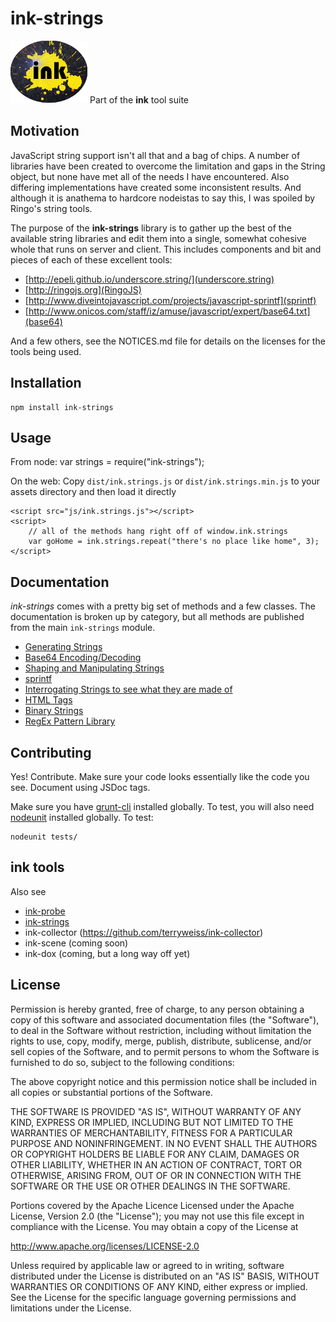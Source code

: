 # ink-strings #
![ink strings logo](etc/splat.png "ink!")
Part of the **ink** tool suite

## Motivation ##
JavaScript string support isn't all that and a bag of chips. A number of libraries have been created to overcome the limitation and gaps in
the String object, but none have met all of the needs I have encountered. Also differing implementations have created some inconsistent results.
And although it is anathema to hardcore nodeistas to say this, I was spoiled by Ringo's string tools.

The purpose of the **ink-strings** library is to gather up the best of the available string libraries and edit them into a single, somewhat
cohesive whole that runs on server and client. This includes components and bit and pieces of each of these excellent tools:
+ [http://epeli.github.io/underscore.string/](underscore.string)
+ [http://ringojs.org](RingoJS)
+ [http://www.diveintojavascript.com/projects/javascript-sprintf](sprintf)
+ [http://www.onicos.com/staff/iz/amuse/javascript/expert/base64.txt](base64)

And a few others, see the NOTICES.md file for details on the licenses for the tools being used.

## Installation ##

	npm install ink-strings

## Usage ##
From node:
	var strings = require("ink-strings");

On the web:
Copy `dist/ink.strings.js` or `dist/ink.strings.min.js` to your assets directory and then load it directly

	<script src="js/ink.strings.js"></script>
	<script>
		// all of the methods hang right off of window.ink.strings
        var goHome = ink.strings.repeat("there's no place like home", 3);
	</script>



## Documentation ##
*ink-strings* comes with a pretty big set of methods and a few classes. The documentation is broken up by category, but all methods
are published from the main `ink-strings` module.

* [Generating Strings](http://terryweiss.github.io/ink-strings/generators.html)
* [Base64 Encoding/Decoding](http://terryweiss.github.io/ink-strings/base64.html)
* [Shaping and Manipulating Strings](http://terryweiss.github.io/ink-strings/shape.html)
* [sprintf](http://terryweiss.github.io/ink-strings/sprintf.html)
* [Interrogating Strings to see what they are made of](http://terryweiss.github.io/ink-strings/tests.html)
* [HTML Tags](http://terryweiss.github.io/ink-strings/html.html)
* [Binary Strings](http://terryweiss.github.io/ink-strings/binary.html)
* [RegEx Pattern Library](http://terryweiss.github.io/ink-strings/patterns.html)

## Contributing ##
Yes! Contribute. Make sure your code looks essentially like the code you see. Document using JSDoc tags.

Make sure you have [grunt-cli](https://github.com/gruntjs/grunt-cli) installed globally. To test, you will also need
[nodeunit](https://github.com/caolan/nodeunit) installed globally. To test:

	nodeunit tests/

## ink tools ##
Also see

+ [ink-probe](https://github.com/terryweiss/ink-probe)
+ [ink-strings](https://github.com/terryweiss/ink-strings)
+ ink-collector (https://github.com/terryweiss/ink-collector)
+ ink-scene (coming soon)
+ ink-dox (coming, but a long way off yet)

## License ##
Permission is hereby granted, free of charge, to any person
obtaining a copy of this software and associated documentation
files (the "Software"), to deal in the Software without
restriction, including without limitation the rights to use,
copy, modify, merge, publish, distribute, sublicense, and/or sell
copies of the Software, and to permit persons to whom the
Software is furnished to do so, subject to the following
conditions:

The above copyright notice and this permission notice shall be
included in all copies or substantial portions of the Software.

THE SOFTWARE IS PROVIDED "AS IS", WITHOUT WARRANTY OF ANY KIND,
EXPRESS OR IMPLIED, INCLUDING BUT NOT LIMITED TO THE WARRANTIES
OF MERCHANTABILITY, FITNESS FOR A PARTICULAR PURPOSE AND
NONINFRINGEMENT. IN NO EVENT SHALL THE AUTHORS OR COPYRIGHT
HOLDERS BE LIABLE FOR ANY CLAIM, DAMAGES OR OTHER LIABILITY,
WHETHER IN AN ACTION OF CONTRACT, TORT OR OTHERWISE, ARISING
FROM, OUT OF OR IN CONNECTION WITH THE SOFTWARE OR THE USE OR
OTHER DEALINGS IN THE SOFTWARE.

Portions covered by the Apache Licence
Licensed under the Apache License, Version 2.0 (the "License");
you may not use this file except in compliance with the License.
You may obtain a copy of the License at

http://www.apache.org/licenses/LICENSE-2.0

Unless required by applicable law or agreed to in writing, software
distributed under the License is distributed on an "AS IS" BASIS,
WITHOUT WARRANTIES OR CONDITIONS OF ANY KIND, either express or implied.
See the License for the specific language governing permissions and
limitations under the License.



